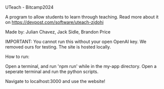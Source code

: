 UTeach - Bitcamp2024

A program to allow students to learn through teaching. Read more about it on https://devpost.com/software/uteach-zjdohi

Made by: Julian Chavez, Jack Sidle, Brandon Price

IMPORTANT: You cannot run this without your open OpenAI key. We removed ours for testing. The site is hosted locally.

How to run:

Open a terminal, and run 'npm run' while in the my-app directory.
Open a seperate terminal and run the python scripts.

Navigate to localhost:3000 and use the website!
